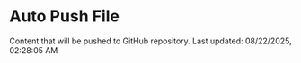 # Auto Push File

Content that will be pushed to GitHub repository.
Last updated: 08/22/2025, 02:28:05 AM
